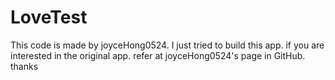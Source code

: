 # LoveTest
This code is made by joyceHong0524. 
I just tried to build this app. 
if you are interested in the original app. refer at joyceHong0524's page in GitHub.
thanks
